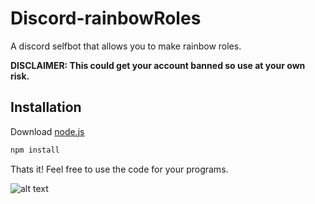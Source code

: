 # Discord-rainbowRoles
A discord selfbot that allows you to make rainbow roles.
 
**DISCLAIMER: This could get your account banned so use at your own risk.**

## Installation

Download [node.js](https://nodejs.org/en/download/)

```js
npm install
```

Thats it! Feel free to use the code for your programs.

![alt text](https://media.discordapp.net/attachments/747516818092195872/747524633938493440/unknown.png?width=471&height=631)
